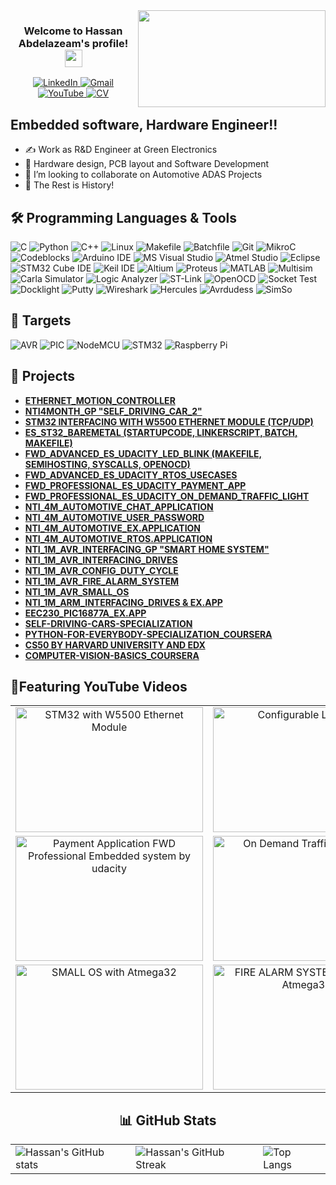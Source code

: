 <img align="right" src="https://media.giphy.com/media/v1.Y2lkPTc5MGI3NjExeWVldHltbDRkZXhnbnRhODFxd2hpd3IycHA3cmNnazQ2NTRodG52YSZlcD12MV9pbnRlcm5hbF9naWZfYnlfaWQmY3Q9Zw/24FyBsBDh2x1dfTTlM/giphy.gif" width="300" height="155">

<h3 align="center">
  Welcome to Hassan Abdelazeam's profile!
  <img src="https://media.giphy.com/media/hvRJCLFzcasrR4ia7z/giphy.gif" width="28">
</h3>

</h3>

<div align="center">
  <a href="https://www.linkedin.com/in/hassan-abdelazeam/">
    <img src="https://img.shields.io/badge/LinkedIn-0077B5?style=flat-square&logo=linkedin&logoColor=white" alt="LinkedIn">
  </a>
  <a href="mailto:hassanabdelazeam@gmail.com">
    <img src="https://img.shields.io/badge/Gmail-D14836?style=flat-square&logo=gmail&logoColor=white" alt="Gmail">
  </a>
  <a href="https://www.youtube.com/@hassanabazim/">
    <img src="https://img.shields.io/badge/YouTube-FF0000?style=flat-square&logo=youtube&logoColor=white" alt="YouTube">
  </a>
  <a href="https://drive.google.com/file/d/1rZDfyFhCt4P7_2Uuaos3y19nGbWGwx5k/view?usp=drive_link">
    <img src="https://img.shields.io/badge/CV-0077B5?style=flat-square&logo=CV&logoColor=white" alt="CV">
  </a>
</div>


## Embedded software, Hardware Engineer!!
- ✍ Work as R&D Engineer at Green Electronics 
- 🔭 Hardware design, PCB layout and Software Development
- 👯 I’m looking to collaborate on Automotive ADAS Projects
- 💬 The Rest is History!




## 🛠️ Programming Languages & Tools
![C](https://img.shields.io/badge/C-A8B9CC?style=flat-square&logo=c&logoColor=white)
![Python](https://img.shields.io/badge/Python-3776AB?style=flat-square&logo=python&logoColor=white)
![C++](https://img.shields.io/badge/C++-00599C?style=flat-square&logo=c%2B%2B&logoColor=white)
![Linux](https://img.shields.io/badge/Linux-FCC624?style=flat-square&logo=linux&logoColor=black)
![Makefile](https://img.shields.io/badge/Makefile-427819?style=flat-square&logo=makefile&logoColor=white)
![Batchfile](https://img.shields.io/badge/Batchfile-4A484C?style=flat-square&logoColor=white)
![Git](https://img.shields.io/badge/Git-F05032?style=flat-square&logo=git&logoColor=white)
![MikroC](https://img.shields.io/badge/MikroC-EE2C2C?style=flat-square&logo=mikroc&logoColor=white)
![Codeblocks](https://img.shields.io/badge/Codeblocks-000000?style=flat-square&logo=codeblocks&logoColor=white)
![Arduino IDE](https://img.shields.io/badge/Arduino_IDE-00979D?style=flat-square&logo=arduino&logoColor=white)
![MS Visual Studio](https://img.shields.io/badge/Visual_Studio-5C2D91?style=flat-square&logo=visual-studio&logoColor=white)
![Atmel Studio](https://img.shields.io/badge/Atmel_Studio-0033A0?style=flat-square&logo=atmel&logoColor=white)
![Eclipse](https://img.shields.io/badge/Eclipse-2C2255?style=flat-square&logo=eclipse&logoColor=white)
![STM32 Cube IDE](https://img.shields.io/badge/STM32_Cube_IDE-03234B?style=flat-square&logo=stmicroelectronics&logoColor=blue)
![Keil IDE](https://img.shields.io/badge/Keil_uvision-0091BD?style=flat-square&logo=keil&logoColor=green)
![Altium](https://img.shields.io/badge/Altium-2C2255?style=flat-square&logo=altium&logoColor=white)
![Proteus](https://img.shields.io/badge/Proteus-2C2255?style=flat-square&logo=proteus&logoColor=white)
![MATLAB](https://img.shields.io/badge/MATLAB-0076A8?style=flat-square&logo=mathworks&logoColor=white)
![Multisim](https://img.shields.io/badge/Multisim-2C2255?style=flat-square&logo=multisim&logoColor=white)
![Carla Simulator](https://img.shields.io/badge/Carla_Simulator-2C2255?style=flat-square&logo=carlasimulator&logoColor=white)
![Logic Analyzer](https://img.shields.io/badge/Logic_Analyzer-007ACC?style=flat-square&logo=logic&logoColor=white)
![ST-Link](https://img.shields.io/badge/ST--Link-0091BD?style=flat-square&logo=stlink&logoColor=white)
![OpenOCD](https://img.shields.io/badge/OpenOCD-EE2C2C?style=flat-square&logo=openocd&logoColor=white)
![Socket Test](https://img.shields.io/badge/Socket_Test-00599C?style=flat-square&logo=socket&logoColor=white)
![Docklight](https://img.shields.io/badge/Docklight-4A484C?style=flat-square&logo=docklight&logoColor=white)
![Putty](https://img.shields.io/badge/Putty-007ACC?style=flat-square&logo=putty&logoColor=white)
![Wireshark](https://img.shields.io/badge/Wireshark-007ACC?style=flat-square&logo=wireshark&logoColor=white)
![Hercules](https://img.shields.io/badge/Hercules-0091BD?style=flat-square&logo=hercules&logoColor=white)
![Avrdudess](https://img.shields.io/badge/Avrdudess-EE2C2C?style=flat-square&logo=avrdudess&logoColor=white)
![SimSo](https://img.shields.io/badge/SimSo-2C2255?style=flat-square&logo=simso&logoColor=white)

## 🧩 Targets
![AVR](https://img.shields.io/badge/AVR-EE2C2C?style=flat-square&logoColor=white)
![PIC](https://img.shields.io/badge/PIC-003399?style=flat-square&logoColor=white)
![NodeMCU](https://img.shields.io/badge/NodeMCU-1B1F23?style=flat-square&logo=nodemcu&logoColor=white)
![STM32](https://img.shields.io/badge/STM32-0091BD?style=flat-square&logo=arm&logoColor=white)
![Raspberry Pi](https://img.shields.io/badge/Raspberry%20Pi-A22846?style=flat-square&logo=raspberry-pi&logoColor=white)


## 🚀 Projects
- **[ETHERNET_MOTION_CONTROLLER](https://github.com/Hassanabazim/)**
- **[NTI4MONTH_GP "SELF_DRIVING_CAR_2"](https://github.com/Hassanabazim/NTI4M-ADAS_GP)**
- **[STM32 INTERFACING WITH W5500 ETHERNET MODULE (TCP/UDP)](https://github.com/Hassanabazim/STM32_W5500)**
- **[ES_ST32_BAREMETAL (STARTUPCODE, LINKERSCRIPT, BATCH, MAKEFILE)](https://github.com/Hassanabazim/ES_ST32Bluepill_BareMetal)**
- **[FWD_ADVANCED_ES_UDACITY_LED_BLINK (MAKEFILE, SEMIHOSTING, SYSCALLS, OPENOCD)](https://github.com/Hassanabazim/FWD-Advanced-Embedded-System/tree/master/FWD_LED_BLINK)**
- **[FWD_ADVANCED_ES_UDACITY_RTOS_USECASES](https://github.com/Hassanabazim/FWD-Advanced-Embedded-System/tree/master/FWD_RTOS_DEMO)**
- **[FWD_PROFESSIONAL_ES_UDACITY_PAYMENT_APP](https://github.com/Hassanabazim/FWD-Professional-Embedded-System/tree/master/Payment-Application)**
- **[FWD_PROFESSIONAL_ES_UDACITY_ON_DEMAND_TRAFFIC_LIGHT](https://github.com/Hassanabazim/FWD-Professional-Embedded-System/tree/master/On_Demand_Traffic-Light)**
- **[NTI_4M_AUTOMOTIVE_CHAT_APPLICATION](https://github.com/Hassanabazim/NTI-4MAutomotive/tree/master/ChatApp)**
- **[NTI_4M_AUTOMOTIVE_USER_PASSWORD](https://github.com/Hassanabazim/NTI-4MAutomotive/tree/master/User-Password)**
- **[NTI_4M_AUTOMOTIVE_EX.APPLICATION](https://github.com/Hassanabazim/NTI-4MAutomotive/tree/master/NTI-4M)**
- **[NTI_4M_AUTOMOTIVE_RTOS.APPLICATION](https://github.com/Hassanabazim/NTI-4MAutomotive/tree/master/NTI4M-RTOS)**
- **[NTI_1M_AVR_INTERFACING_GP "SMART HOME SYSTEM"](https://github.com/Hassanabazim/NTI-SMART-HOME)**
- **[NTI_1M_AVR_INTERFACING_DRIVES](https://github.com/Hassanabazim/NTI-ATmega32)**
- **[NTI_1M_AVR_CONFIG_DUTY_CYCLE](https://github.com/Hassanabazim/NTI-ATmega32/tree/master/Projects/Config_DutyCycle)**
- **[NTI_1M_AVR_FIRE_ALARM_SYSTEM](https://github.com/Hassanabazim/NTI-ATmega32/tree/master/Projects/Fire_AlarmSystem)**
- **[NTI_1M_AVR_SMALL_OS](https://github.com/Hassanabazim/NTI-ATmega32/tree/master/Projects/SMALL_OS)**
- **[NTI_1M_ARM_INTERFACING_DRIVES & EX.APP](https://github.com/Hassanabazim/NTI-STM32F103x)**
- **[EEC230_PIC16877A_EX.APP](https://github.com/Hassanabazim/EEC230)**
- **[SELF-DRIVING-CARS-SPECIALIZATION](https://github.com/Hassanabazim/Self-Driving-Cars-Specialization)**
- **[PYTHON-FOR-EVERYBODY-SPECIALIZATION_COURSERA](https://github.com/Hassanabazim/Python-for-Everybody-Specialization)**
- **[CS50 BY HARVARD UNIVERSITY AND EDX](https://github.com/Hassanabazim/CS50)**
- **[COMPUTER-VISION-BASICS_COURSERA](https://github.com/Hassanabazim/Computer-Vision-Basics)**


## 🚀Featuring YouTube Videos

<table style="border: none;">
  <tr style="border: none;">
    <td align="center">
      <a href="https://www.youtube.com/watch?v=5M5-zH2IcS0&ab_channel=HassanAbdelazim">
        <img src="https://img.youtube.com/vi/5M5-zH2IcS0/0.jpg" alt="STM32 with W5500 Ethernet Module"width="300" height="200" />
      </a>
    </td>
    <td align="center">
      <a href="https://www.youtube.com/watch?v=9gLAfe_VuO4&t=7s&ab_channel=HassanAbdelazim">
        <img src="https://img.youtube.com/vi/9gLAfe_VuO4/0.jpg" alt="Configurable LED Blink"width="300" height="200" />
      </a>
    </td>
    <td align="center">
      <a href="https://www.youtube.com/watch?v=vTlQWRqVwoI&t=2s&ab_channel=HassanAbdelazim">
        <img src="https://img.youtube.com/vi/vTlQWRqVwoI/0.jpg" alt="NTI- Self Driving car Level 2" width="300" height="200" />
      </a>
    </td>
    <td align="center">
      <a href="https://www.youtube.com/watch?v=QnZMxouLXVM&ab_channel=HassanAbdelazim">
        <img src="https://img.youtube.com/vi/QnZMxouLXVM/0.jpg" alt="Chat-Application with Atmega32 using UART and SPI" width="300" height="200" />
      </a>
   
  </tr>
  <tr>
     </td>
    <td align="center">
      <a href="https://www.youtube.com/watch?v=8lXzV6om3Vg&t=388s&ab_channel=HassanAbdelazim">
        <img src="https://img.youtube.com/vi/8lXzV6om3Vg/0.jpg" alt="Payment Application FWD Professional Embedded system by udacity" width="300" height="200" />
      </a>
    </td>
    <td align="center">
      <a href="https://www.youtube.com/watch?v=kIwPYHmGPNw&t=15s&ab_channel=HassanAbdelazim">
        <img src="https://img.youtube.com/vi/kIwPYHmGPNw/0.jpg" alt="On Demand Traffic light FWD" width="300" height="200" />
      </a>
    </td>
    <td align="center">
      <a href="https://www.youtube.com/watch?v=aN1HfuKnM64&t=89s&ab_channel=HassanAbdelazim">
        <img src="https://img.youtube.com/vi/aN1HfuKnM64/0.jpg" alt="SMART HOME SYSTEM with Atmega32 and EEPROM"width="300" height="200" />
      </a>
    </td>
    <td align="center">
      <a href="https://www.youtube.com/watch?v=sYTo0EYj4J4&t=3s&ab_channel=HassanAbdelazim">
        <img src="https://img.youtube.com/vi/sYTo0EYj4J4/0.jpg" alt="CONFIG DUTY CYCLE with Atmega32" width="300" height="200" />
      </a>
    </td>
  
   
  </tr>
  <tr>
      <td align="center">
      <a href="https://www.youtube.com/watch?v=lO1FwNaJBKg&ab_channel=HassanAbdelazim">
        <img src="https://img.youtube.com/vi/lO1FwNaJBKg/0.jpg" alt="SMALL OS with Atmega32"width="300" height="200" />
      </a>
    </td>
     <td align="center">
      <a href="https://www.youtube.com/watch?v=xLC9O0tO8LU&ab_channel=HassanAbdelazim">
        <img src="https://img.youtube.com/vi/xLC9O0tO8LU/0.jpg" alt="FIRE ALARM SYSTEM with two - Atmega32" width="300" height="200" />
      </a>
    </td>
    <td align="center">
      <a href="https://www.youtube.com/watch?v=6QoNNEVN9Sc&ab_channel=HassanAbdelazim">
        <img src="https://img.youtube.com/vi/6QoNNEVN9Sc/0.jpg" alt="Self-Driving Cars Specialization - 4th Course - Final Project" width="300" height="200" />
      </a>
    </td>
  </tr>
</table>




<div align="center">
  <h2>📊 GitHub Stats</h2>
  <table>
    <tr>
      <td><img src="https://github-readme-stats.vercel.app/api?username=Hassanabazim&show_icons=true&theme=radical" alt="Hassan's GitHub stats" /></td>
      <td><img src="https://github-readme-streak-stats.herokuapp.com/?user=Hassanabazim&theme=radical" alt="Hassan's GitHub Streak" /></td>
      <td><img src="https://github-readme-stats.vercel.app/api/top-langs/?username=Hassanabazim&langs_count=10&layout=compact&theme=radical" alt="Top Langs" /></td>
    </tr>
  </table>
</div>
